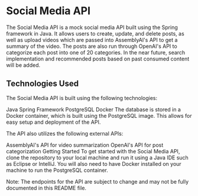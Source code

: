 # Social Media API
The Social Media API is a mock social media API built using the Spring framework in Java. It allows users to create, update, and delete posts, as well as upload videos which are passed into AssemblyAI's API to get a summary of the video. The posts are also run through OpenAI's API to categorize each post into one of 20 categories. In the near future, search implementation and recommended posts based on past consumed content will be added.

## Technologies Used
The Social Media API is built using the following technologies:

Java
Spring Framework
PostgreSQL
Docker
The database is stored in a Docker container, which is built using the PostgreSQL image. This allows for easy setup and deployment of the API.

The API also utilizes the following external APIs:

AssemblyAI's API for video summarization
OpenAI's API for post categorization
Getting Started
To get started with the Social Media API, clone the repository to your local machine and run it using a Java IDE such as Eclipse or IntelliJ. You will also need to have Docker installed on your machine to run the PostgreSQL container.

Note: The endpoints for the API are subject to change and may not be fully documented in this README file.
